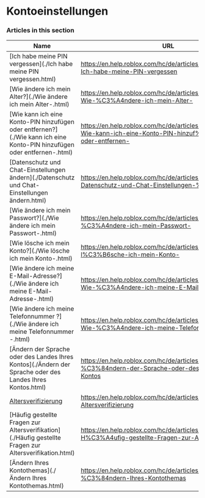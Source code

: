 # Kontoeinstellungen  
### Articles in this section
Name|URL
-|-
[Ich habe meine PIN vergessen](./Ich habe meine PIN vergessen.html) |https://en.help.roblox.com/hc/de/articles/360031292471-Ich-habe-meine-PIN-vergessen
[Wie ändere ich mein Alter?](./Wie ändere ich mein Alter-.html) |https://en.help.roblox.com/hc/de/articles/360031323611-Wie-%C3%A4ndere-ich-mein-Alter-
[Wie kann ich eine Konto-PIN hinzufügen oder entfernen?](./Wie kann ich eine Konto-PIN hinzufügen oder entfernen-.html) |https://en.help.roblox.com/hc/de/articles/360031680051-Wie-kann-ich-eine-Konto-PIN-hinzuf%C3%BCgen-oder-entfernen-
[Datenschutz und Chat-Einstellungen ändern](./Datenschutz und Chat-Einstellungen ändern.html) |https://en.help.roblox.com/hc/de/articles/360031751471-Datenschutz-und-Chat-Einstellungen-%C3%A4ndern
[Wie ändere ich mein Passwort?](./Wie ändere ich mein Passwort-.html) |https://en.help.roblox.com/hc/de/articles/203313100-Wie-%C3%A4ndere-ich-mein-Passwort-
[Wie lösche ich mein Konto?](./Wie lösche ich mein Konto-.html) |https://en.help.roblox.com/hc/de/articles/203313050-Wie-l%C3%B6sche-ich-mein-Konto-
[Wie ändere ich meine E-Mail-Adresse?](./Wie ändere ich meine E-Mail-Adresse-.html) |https://en.help.roblox.com/hc/de/articles/360000229603-Wie-%C3%A4ndere-ich-meine-E-Mail-Adresse-
[Wie ändere ich meine Telefonnummer ?](./Wie ändere ich meine Telefonnummer -.html) |https://en.help.roblox.com/hc/de/articles/115004804623-Wie-%C3%A4ndere-ich-meine-Telefonnummer-
[Ändern der Sprache oder des Landes Ihres Kontos](./Ändern der Sprache oder des Landes Ihres Kontos.html) |https://en.help.roblox.com/hc/de/articles/360001216486-%C3%84ndern-der-Sprache-oder-des-Landes-Ihres-Kontos
[Altersverifizierung](./Altersverifizierung.html) |https://en.help.roblox.com/hc/de/articles/4407282410644-Altersverifizierung
[Häufig gestellte Fragen zur Altersverifikation](./Häufig gestellte Fragen zur Altersverifikation.html) |https://en.help.roblox.com/hc/de/articles/4407276151188-H%C3%A4ufig-gestellte-Fragen-zur-Altersverifikation
[Ändern Ihres Kontothemas](./Ändern Ihres Kontothemas.html) |https://en.help.roblox.com/hc/de/articles/360022922852-%C3%84ndern-Ihres-Kontothemas